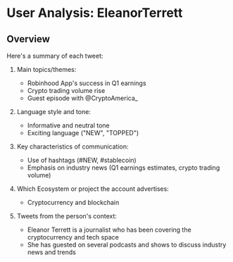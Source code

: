 # User Analysis: EleanorTerrett

## Overview

Here's a summary of each tweet:

1. Main topics/themes:
   - Robinhood App's success in Q1 earnings
   - Crypto trading volume rise
   - Guest episode with @CryptoAmerica_

2. Language style and tone:
   - Informative and neutral tone
   - Exciting language ("NEW", "TOPPED")

3. Key characteristics of communication:
   - Use of hashtags (#NEW, #stablecoin)
   - Emphasis on industry news (Q1 earnings estimates, crypto trading volume)

4. Which Ecosystem or project the account advertises:
   - Cryptocurrency and blockchain

5. Tweets from the person's context:
   - Eleanor Terrett is a journalist who has been covering the cryptocurrency and tech space
   - She has guested on several podcasts and shows to discuss industry news and trends